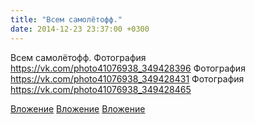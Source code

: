 ```yaml
---
title: "Всем самолётофф."
date: 2014-12-23 23:37:00 +0300
---
```


Всем самолётофф.
Фотография
https://vk.com/photo41076938_349428396
Фотография
https://vk.com/photo41076938_349428431
Фотография
https://vk.com/photo41076938_349428465

[Вложение](https://vk.com/photo41076938_349428396)
[Вложение](https://vk.com/photo41076938_349428431)
[Вложение](https://vk.com/photo41076938_349428465)
